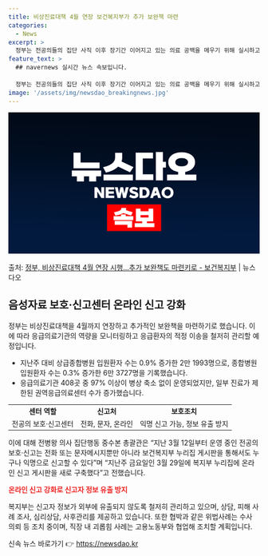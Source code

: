 ```yaml
---
title: 비상진료대책 4월 연장 보건복지부가 추가 보완책 마련
categories:
  - News
excerpt: >
  정부는 전공의들의 집단 사직 이후 장기간 이어지고 있는 의료 공백을 메우기 위해 실시하고 있는 비상진료대책을…
feature_text: >
  ## navernews 실시간 뉴스 속보입니다.

  정부는 전공의들의 집단 사직 이후 장기간 이어지고 있는 의료 공백을 메우기 위해 실시하고 있는 비상진료대책을…
image: '/assets/img/newsdao_breakingnews.jpg'
---
```


![뉴스다오 속보](/assets/img/newsdao_breakingnews.jpg)

<p>출처: <a href="https://newsdao.kr/3490" rel="dofollow">정부, 비상진료대책 4월 연장 시행…추가 보완책도 마련키로 - 보건복지부</a> | 뉴스다오</p>

<h2 data-ke-size="size26">음성자료 보호·신고센터 온라인 신고 강화</h2>
<p data-ke-size="size16">정부는 비상진료대책을 4월까지 연장하고 추가적인 보완책을 마련하기로 했습니다. 이에 따라 응급의료기관의 역량을 모니터링하고 응급환자의 적정 이송을 철저히 관리할 예정입니다.</p>
<ul>
  <li>지난주 대비 상급종합병원 입원환자 수는 0.9% 증가한 2만 1993명으로, 종합병원 입원환자 수는 0.3% 증가한 6만 3727명을 기록했습니다.</li>
  <li>응급의료기관 408곳 중 97% 이상이 병상 축소 없이 운영되었지만, 일부 진료가 제한된 권역응급의료센터 수가 증가했습니다.</li>
</ul>
<table>
  <tr>
    <td style="text-align: center; height: 17px;"><b>센터 역할</b></td>
    <td style="text-align: center; height: 17px;"><b>신고처</b></td>
    <td style="text-align: center; height: 17px;"><b>보호조치</b></td>
  </tr>
  <tr>
    <td style="text-align: center; height: 17px;">전공의 보호·신고센터</td>
    <td style="text-align: center; height: 17px;">전화, 문자, 온라인</td>
    <td style="text-align: center; height: 17px;">익명 신고 가능, 정보 유출 방지</td>
  </tr>
</table>
<p data-ke-size="size16">이에 대해 전병왕 의사 집단행동 중수본 총괄관은 “지난 3월 12일부터 운영 중인 전공의 보호·신고는 전화 또는 문자메시지뿐만 아니라 보건복지부 누리집 게시판을 통해서도 누구나 익명으로 신고할 수 있다”며 “지난주 금요일인 3월 29일에 복지부 누리집에 온라인 신고 게시판을 새로 구축했다”고 전했습니다.</p>
<b><span style="color: #ee2323;">온라인 신고 강화로 신고자 정보 유출 방지</span></b>
<p data-ke-size="size16">복지부는 신고자 정보가 외부에 유출되지 않도록 철저히 관리하고 있으며, 상담, 피해 사례 조사, 심리상담, 사후관리를 제공하고 있습니다. 또한 협박과 같은 위법사례는 수사 의뢰 등 조치 중이며, 직장 내 괴롭힘 사례는 고용노동부와 협업해 조치할 계획입니다.</p> 

신속 뉴스 바로가기 👉 <a href="https://newsdao.kr" rel="dofollow">https://newsdao.kr</a>


